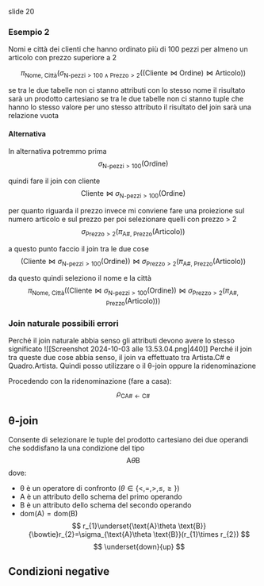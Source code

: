slide 20
### Esempio 2
Nomi e città dei clienti che hanno ordinato più di 100 pezzi per almeno un articolo con prezzo superiore a 2


$$
\pi_{\text{Nome, Città}}(\sigma_{\text{N-pezzi}>100\land \text{Prezzo}>2}((\text{Cliente}\bowtie \text{Ordine})\bowtie \text{Articolo}))
$$

se tra le due tabelle non ci stanno attributi con lo stesso nome il risultato sarà un prodotto cartesiano
se tra le due tabelle non ci stanno tuple che hanno lo stesso valore per uno stesso attributo il risultato del join sarà una relazione vuota

#### Alternativa
In alternativa potremmo prima
$$
\sigma_{\text{N-pezzi}>100}(\text{Ordine})
$$

quindi fare il join con cliente
$$
\text{Cliente}\bowtie \sigma_{\text{N-pezzi}>100}(\text{Ordine})
$$

per quanto riguarda il prezzo invece mi conviene fare una proiezione sul numero articolo e sul prezzo per poi selezionare quelli con prezzo > 2
$$
\sigma_{\text{Prezzo}>2}(\pi_{\text{A\#, Prezzo}}(\text{Articolo}))
$$

a questo punto faccio il join tra le due cose
$$
(\text{Cliente}\bowtie \sigma_{\text{N-pezzi}>100}(\text{Ordine}))\bowtie \sigma_{\text{Prezzo}>2}(\pi_{\text{A\#, Prezzo}}(\text{Articolo}))
$$

da questo quindi seleziono il nome e la città
$$
\pi_{\text{Nome, Città}}((\text{Cliente}\bowtie \sigma_{\text{N-pezzi}>100}(\text{Ordine}))\bowtie \sigma_{\text{Prezzo}>2}(\pi_{\text{A\#, Prezzo}}(\text{Articolo})))
$$

### Join naturale possibili errori
Perché il join naturale abbia senso gli attributi devono avere lo stesso significato
![[Screenshot 2024-10-03 alle 13.53.04.png|440]]
Perché il join tra queste due cose abbia senso, il join va effettuato tra $\text{Artista.C\#}$ e $\text{Quadro.Artista}$. Quindi posso utilizzare o il θ-join oppure la ridenominazione

Procedendo con la ridenominazione (fare a casa):
$$
\rho_{\text{CA\#}\leftarrow \text{C\#}}
$$

## θ-join
Consente di selezionare le tuple del prodotto cartesiano dei due operandi che soddisfano la una condizione del tipo
$$
\text{A}\theta \text{B}
$$
dove:
- θ è un operatore di confronto ($\theta \in \{<, =, >, \leq, \geq\}$)
- A è un attributo dello schema del primo operando
- B è un attributo dello schema del secondo operando
- $\text{dom(A)}=\text{dom(B)}$
$$
r_{1}\underset{\text{A}\theta \text{B}}{\bowtie}r_{2}=\sigma_{\text{A}\theta \text{B}}(r_{1}\times r_{2})
$$
$$
\underset{down}{up}
$$

## Condizioni negative
